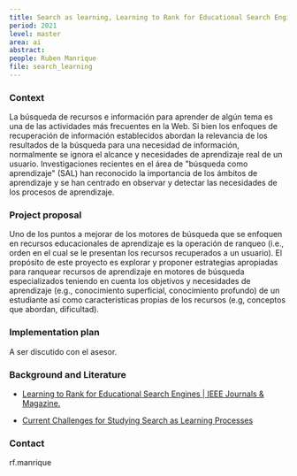 ```yaml
---
title: Search as learning, Learning to Rank for Educational Search Engines
period: 2021 
level: master
area: ai
abstract: 
people: Ruben Manrique
file: search_learning
---
```


### Context

La búsqueda de recursos e información para aprender de algún tema es una de las actividades más frecuentes en la Web. Si bien los enfoques de recuperación de información establecidos abordan la relevancia de los resultados de la búsqueda para una necesidad de información, normalmente se ignora el alcance y necesidades de aprendizaje real de un usuario.  Investigaciones recientes en el área de "búsqueda como aprendizaje" (SAL) han reconocido la importancia de los ámbitos de aprendizaje y se han centrado en observar y detectar las necesidades de los procesos de aprendizaje.

### Project proposal

Uno de los puntos a mejorar de los motores de búsqueda que se enfoquen en recursos educacionales de aprendizaje es la operación de ranqueo (i.e., orden en el cual se le presentan los recursos recuperados a un usuario).  El propósito de este proyecto es explorar y proponer estrategias apropiadas para ranquear recursos de aprendizaje en motores de búsqueda especializados teniendo en cuenta los objetivos y necesidades de aprendizaje (e.g., conocimiento superficial, conocimiento profundo) de un estudiante así como características propias de los recursos (e.g, conceptos que abordan, dificultad).

### Implementation plan

A ser discutido con el asesor.

### Background and Literature

- [Learning to Rank for Educational Search Engines | IEEE Journals & Magazine.](https://ieeexplore.ieee.org/document/9416797)

- [Current Challenges for Studying Search as Learning Processes](https://www.tib.eu/fileadmin/Daten/dokumente/forschung-entwicklung/LILE_Workshop_SALIENT_position_paper.pdf)

### Contact

rf.manrique
